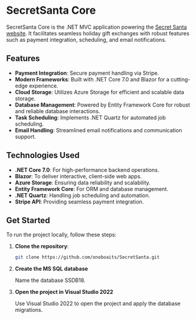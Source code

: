 # SecretSanta Core

SecretSanta Core is the .NET MVC application powering the [Secret Santa website](https://www.secretsantanow.org/). It facilitates seamless holiday gift exchanges with robust features such as payment integration, scheduling, and email notifications.

## Features

- **Payment Integration**: Secure payment handling via Stripe.
- **Modern Frameworks**: Built with .NET Core 7.0 and Blazor for a cutting-edge experience.
- **Cloud Storage**: Utilizes Azure Storage for efficient and scalable data storage.
- **Database Management**: Powered by Entity Framework Core for robust and reliable database interactions.
- **Task Scheduling**: Implements .NET Quartz for automated job scheduling.
- **Email Handling**: Streamlined email notifications and communication support.

## Technologies Used

- **.NET Core 7.0**: For high-performance backend operations.
- **Blazor**: To deliver interactive, client-side web apps.
- **Azure Storage**: Ensuring data reliability and scalability.
- **Entity Framework Core**: For ORM and database management.
- **.NET Quartz**: Handling job scheduling and automation.
- **Stripe API**: Providing seamless payment integration.

## Get Started

To run the project locally, follow these steps:

1. **Clone the repository**:
   ```bash
   git clone https://github.com/onoboaits/SecretSanta.git
   ```
2. **Create the MS SQL database**

    Name the database SSDB18.

3. **Open the project in Visual Studio 2022**

    Use Visual Studio 2022 to open the project and apply the database migrations.
